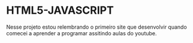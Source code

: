 # HTML5-JAVASCRIPT
Nesse projeto estou relembrando
o primeiro site que desenvolvir
quando comecei a aprender a programar
assitindo aulas do youtube.
